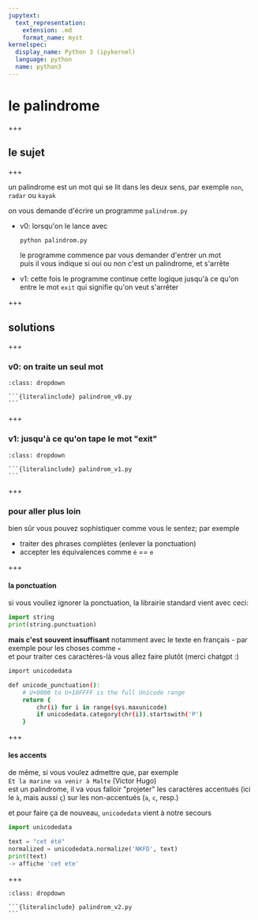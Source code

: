 ```yaml
---
jupytext:
  text_representation:
    extension: .md
    format_name: myst
kernelspec:
  display_name: Python 3 (ipykernel)
  language: python
  name: python3
---
```


# le palindrome

+++

## le sujet

+++

un palindrome est un mot qui se lit dans les deux sens, par exemple `non`, `radar` ou `kayak`

on vous demande d'écrire un programme `palindrom.py`  

- v0: lorsqu'on le lance avec

  ```bash
  python palindrom.py
  ```

  le programme commence par vous demander d'entrer un mot  
  puis il vous indique si oui ou non c'est un palindrome, et s'arrête

- v1: cette fois le programme continue cette logique jusqu'à ce qu'on entre le
  mot `exit` qui signifie qu'on veut s'arrêter

+++

## solutions

+++

### v0: on traite un seul mot

````{admonition} pour voir la v0
:class: dropdown

```{literalinclude} palindrom_v0.py
```
````

+++

### v1: jusqu'à ce qu'on tape le mot "exit"

````{admonition} la v1
:class: dropdown

```{literalinclude} palindrom_v1.py
```
````

+++

### pour aller plus loin

bien sûr vous pouvez sophistiquer comme vous le sentez; par exemple

- traiter des phrases complètes (enlever la ponctuation)
- accepter les équivalences comme `é` == `e`

+++

#### la ponctuation

si vous vouliez ignorer la ponctuation, la librairie standard vient avec ceci:

  ```python
  import string
  print(string.punctuation)
  ```

  **mais c'est souvent insuffisant** notamment avec le texte en français - par exemple pour les choses comme `«`  
  et pour traiter ces caractères-là vous allez faire plutôt (merci chatgpt :)

```bash
import unicodedata

def unicode_punctuation():
    # U+0000 to U+10FFFF is the full Unicode range
    return {
        chr(i) for i in range(sys.maxunicode)
        if unicodedata.category(chr(i)).startswith('P')
    }
```

+++

#### les accents

de même, si vous voulez admettre que, par exemple  
`Et la marine va venir à Malte` (Victor Hugo)  
est un palindrome, il va vous falloir "projeter" les caractères accentués (ici le `à`, mais aussi `ç`) sur les non-accentués (`a`, `c`, resp.)

  et pour faire ça de nouveau, `unicodedata` vient à notre secours

  ```python
  import unicodedata

  text = "cet été"
  normalized = unicodedata.normalize('NKFD', text)
  print(text)
  -> affiche 'cet ete'
  ```

+++

````{admonition} voici ma version avec ces deux ajouts
:class: dropdown

```{literalinclude} palindrom_v2.py
```
````
